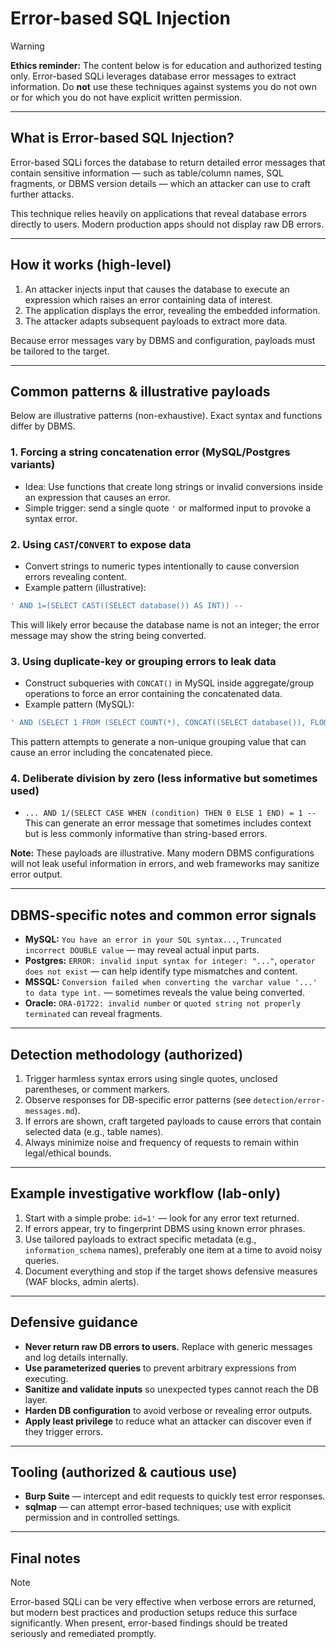 # Error-based SQL Injection

> [!WARNING]
> **Ethics reminder:** The content below is for education and authorized testing only. Error-based SQLi leverages database error messages to extract information. Do **not** use these techniques against systems you do not own or for which you do not have explicit written permission.

---

## What is Error-based SQL Injection?

Error-based SQLi forces the database to return detailed error messages that contain sensitive information — such as table/column names, SQL fragments, or DBMS version details — which an attacker can use to craft further attacks.

This technique relies heavily on applications that reveal database errors directly to users. Modern production apps should not display raw DB errors.

---

## How it works (high-level)

1. An attacker injects input that causes the database to execute an expression which raises an error containing data of interest.
2. The application displays the error, revealing the embedded information.
3. The attacker adapts subsequent payloads to extract more data.

Because error messages vary by DBMS and configuration, payloads must be tailored to the target.

---

## Common patterns & illustrative payloads

Below are illustrative patterns (non-exhaustive). Exact syntax and functions differ by DBMS.

### 1. Forcing a string concatenation error (MySQL/Postgres variants)

* Idea: Use functions that create long strings or invalid conversions inside an expression that causes an error.
* Simple trigger: send a single quote `'` or malformed input to provoke a syntax error.

### 2. Using `CAST`/`CONVERT` to expose data

* Convert strings to numeric types intentionally to cause conversion errors revealing content.
* Example pattern (illustrative):

```sql
' AND 1=(SELECT CAST((SELECT database()) AS INT)) --
```

This will likely error because the database name is not an integer; the error message may show the string being converted.

### 3. Using duplicate-key or grouping errors to leak data

* Construct subqueries with `CONCAT()` in MySQL inside aggregate/group operations to force an error containing the concatenated data.
* Example pattern (MySQL):

```sql
' AND (SELECT 1 FROM (SELECT COUNT(*), CONCAT((SELECT database()), FLOOR(RAND(0)*2)) x FROM information_schema.tables GROUP BY x) t) --
```

This pattern attempts to generate a non-unique grouping value that can cause an error including the concatenated piece.

### 4. Deliberate division by zero (less informative but sometimes used)

* `... AND 1/(SELECT CASE WHEN (condition) THEN 0 ELSE 1 END) = 1 --`
  This can generate an error message that sometimes includes context but is less commonly informative than string-based errors.

**Note:** These payloads are illustrative. Many modern DBMS configurations will not leak useful information in errors, and web frameworks may sanitize error output.

---

## DBMS-specific notes and common error signals

* **MySQL:** `You have an error in your SQL syntax...`, `Truncated incorrect DOUBLE value` — may reveal actual input parts.
* **Postgres:** `ERROR: invalid input syntax for integer: "..."`, `operator does not exist` — can help identify type mismatches and content.
* **MSSQL:** `Conversion failed when converting the varchar value '...' to data type int.` — sometimes reveals the value being converted.
* **Oracle:** `ORA-01722: invalid number` or `quoted string not properly terminated` can reveal fragments.

---

## Detection methodology (authorized)

1. Trigger harmless syntax errors using single quotes, unclosed parentheses, or comment markers.
2. Observe responses for DB-specific error patterns (see `detection/error-messages.md`).
3. If errors are shown, craft targeted payloads to cause errors that contain selected data (e.g., table names).
4. Always minimize noise and frequency of requests to remain within legal/ethical bounds.

---

## Example investigative workflow (lab-only)

1. Start with a simple probe: `id=1'` — look for any error text returned.
2. If errors appear, try to fingerprint DBMS using known error phrases.
3. Use tailored payloads to extract specific metadata (e.g., `information_schema` names), preferably one item at a time to avoid noisy queries.
4. Document everything and stop if the target shows defensive measures (WAF blocks, admin alerts).

---

## Defensive guidance

* **Never return raw DB errors to users.** Replace with generic messages and log details internally.
* **Use parameterized queries** to prevent arbitrary expressions from executing.
* **Sanitize and validate inputs** so unexpected types cannot reach the DB layer.
* **Harden DB configuration** to avoid verbose or revealing error outputs.
* **Apply least privilege** to reduce what an attacker can discover even if they trigger errors.

---

## Tooling (authorized & cautious use)

* **Burp Suite** — intercept and edit requests to quickly test error responses.
* **sqlmap** — can attempt error-based techniques; use with explicit permission and in controlled settings.

---

## Final notes

> [!NOTE]
> Error-based SQLi can be very effective when verbose errors are returned, but modern best practices and production setups reduce this surface significantly. When present, error-based findings should be treated seriously and remediated promptly.